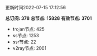 更新时间2022-07-15 17:12:56

**总订阅: 378**
**总节点: 15828**
**有效节点: 3701**
- trojan节点: 425
- ss节点: 1253
- ssr节点: 22
- v2ray节点: 2001
